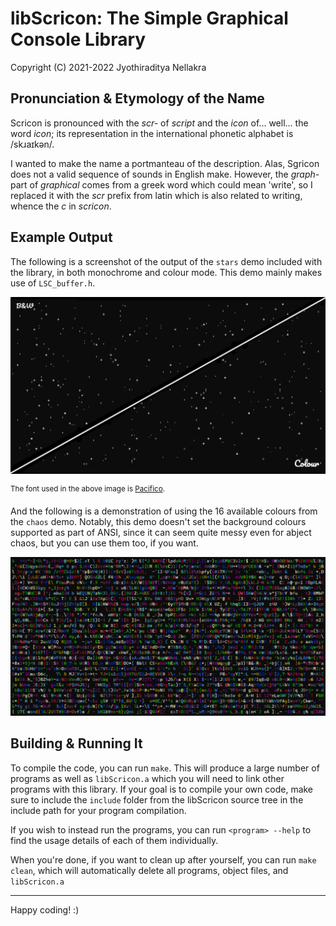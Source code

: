 # libScricon: The Simple Graphical Console Library
Copyright (C) 2021-2022 Jyothiraditya Nellakra

## Pronunciation & Etymology of the Name
Scricon is pronounced with the _scr-_ of _script_ and the _icon_ of... well... the word _icon_; its representation in the international phonetic alphabet is /skɹaɪkən/.

I wanted to make the name a portmanteau of the description. Alas, Sgricon does not a valid sequence of sounds in English make. However, the _graph-_ part of _graphical_ comes from a greek word which could mean 'write', so I replaced it with the _scr_ prefix from latin which is also related to writing, whence the _c_ in _scricon_.

## Example Output

The following is a screenshot of the output of the `stars` demo included with the library, in both monochrome and colour mode. This demo mainly makes use of `LSC_buffer.h`.

![Stars screenshot.](image/stars.png)

<sup>The font used in the above image is [Pacifico](https://fonts.google.com/specimen/Pacifico).</sup>

And the following is a demonstration of using the 16 available colours from the `chaos` demo. Notably, this demo doesn't set the background colours supported as part of ANSI, since it can seem quite messy even for abject chaos, but you can use them too, if you want.

![Chaos screenshot.](image/colours.png)

## Building & Running It

To compile the code, you can run `make`. This will produce a large number of programs as well as `libScricon.a` which you will need to link other programs with this library. If your goal is to compile your own code, make sure to include the `include` folder from the libScricon source tree in the include path for your program compilation.

If you wish to instead run the programs, you can run `<program> --help` to find the usage details of each of them individually.

When you're done, if you want to clean up after yourself, you can run `make clean`, which will automatically delete all programs, object files, and `libScricon.a`

---

Happy coding! :)
